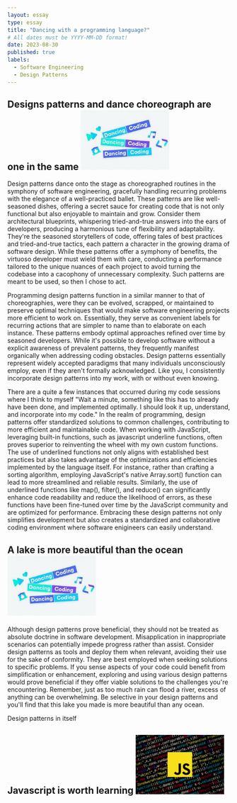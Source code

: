 ```yaml
---
layout: essay
type: essay
title: "Dancing with a programming language?"
# All dates must be YYYY-MM-DD format!
date: 2023-08-30
published: true
labels:
  - Software Engineering
  - Design Patterns
---
```


## Designs patterns and dance choreograph are one in the same <img width="200px" class="rounded float-start pe-4" src="../img/difficulty/dancingcoding.jpg">

Design patterns dance onto the stage as choreographed routines in the symphony of software engineering, gracefully handling recurring problems with the elegance of a well-practiced ballet. These patterns are like well-seasoned dishes, offering a secret sauce for creating code that is not only functional but also enjoyable to maintain and grow. Consider them architectural blueprints, whispering tried-and-true answers into the ears of developers, producing a harmonious tune of flexibility and adaptability. They're the seasoned storytellers of code, offering tales of best practices and tried-and-true tactics, each pattern a character in the growing drama of software design. While these patterns offer a symphony of benefits, the virtuoso developer must wield them with care, conducting a performance tailored to the unique nuances of each project to avoid turning the codebase into a cacophony of unnecessary complexity. Such patterns are meant to be used, so then I chose to act.

Programming design patterns function in a similar manner to that of choreographies, were they can be evolved, scrapped, or maintained to preserve optimal techniques that would make software engineering projects more efficient to work on. Essentially, they serve as convenient labels for recurring actions that are simpler to name than to elaborate on each instance. These patterns embody optimal approaches refined over time by seasoned developers. While it's possible to develop software without a explicit awareness of prevalent patterns, they frequently manifest organically when addressing coding obstacles. Design patterns essentially represent widely accepted paradigms that many individuals unconsciously employ, even if they aren't formally acknowledged. Like you, I consistently incorporate design patterns into my work, with or without even knowing.

There are a quite a few instances that occurred during my code sessions where I think to myself "Wait a minute, something like this has to already have been done, and implemented optimally. I should look it up, understand, and incorporate into my code." In the realm of programming, design patterns offer standardized solutions to common challenges, contributing to more efficient and maintainable code. When working with JavaScript, leveraging built-in functions, such as javascript underline functions, often proves superior to reinventing the wheel with my own custom functions. The use of underlined functions not only aligns with established best practices but also takes advantage of the optimizations and efficiencies implemented by the language itself. For instance, rather than crafting a sorting algorithm, employing JavaScript's native Array.sort() function can lead to more streamlined and reliable results. Similarly, the use of underlined functions like map(), filter(), and reduce() can significantly enhance code readability and reduce the likelihood of errors, as these functions have been fine-tuned over time by the JavaScript community and are optimized for performance. Embracing these design patterns not only simplifies development but also creates a standardized and collaborative coding environment where software enigineers can easily understand.

## A lake is more beautiful than the ocean <img width="200px" class="rounded float-start pe-4" src="../img/difficulty/dancingcoding.jpg">

Although design patterns prove beneficial, they should not be treated as absolute doctrine in software development. Misapplication in inappropriate scenarios can potentially impede progress rather than assist. Consider design patterns as tools and deploy them when relevant, avoiding their use for the sake of conformity. They are best employed when seeking solutions to specific problems. If you sense aspects of your code could benefit from simplification or enhancement, exploring and using various design patterns would prove beneficial if they offer viable solutions to the challenges you're encountering. Remember, just as too much rain can flood a river, excess of anything can be overwhelming. Be selective in your design patterns and you'll find that this lake you made is more beautiful than any ocean.

Design patterns in itself 

## Javascript is worth learning <img width="200px" class="rounded float-start pe-4" src="../img/difficulty/javascript.jpg">

